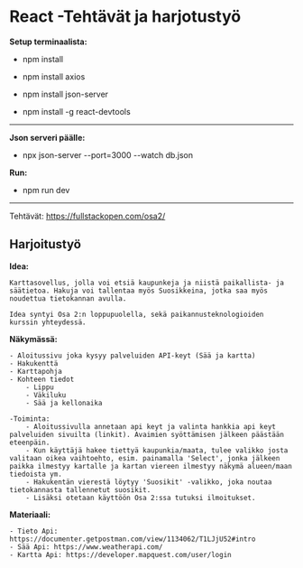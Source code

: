 # React -Tehtävät ja harjotustyö

**Setup terminaalista:**

- npm install
- npm install axios
- npm install json-server

- npm install -g react-devtools

---

**Json serveri päälle:**
- npx json-server --port=3000 --watch db.json

**Run:**
- npm run dev

---

Tehtävät:
https://fullstackopen.com/osa2/


## Harjoitustyö

**Idea:**

    Karttasovellus, jolla voi etsiä kaupunkeja ja niistä paikallista- ja säätietoa. Hakuja voi tallentaa myös Suosikkeina, jotka saa myös noudettua tietokannan avulla.

    Idea syntyi Osa 2:n loppupuolella, sekä paikannusteknologioiden kurssin yhteydessä.

**Näkymässä:**
    
    - Aloitussivu joka kysyy palveluiden API-keyt (Sää ja kartta)
    - Hakukenttä
    - Karttapohja
    - Kohteen tiedot
        - Lippu
        - Väkiluku
        - Sää ja kellonaika
    
    -Toiminta:
        - Aloitussivulla annetaan api keyt ja valinta hankkia api keyt palveluiden sivuilta (linkit). Avaimien syöttämisen jälkeen päästään eteenpäin.
        - Kun käyttäjä hakee tiettyä kaupunkia/maata, tulee valikko josta valitaan oikea vaihtoehto, esim. painamalla 'Select', jonka jälkeen paikka ilmestyy kartalle ja kartan viereen ilmestyy näkymä alueen/maan tiedoista ym.
        - Hakukentän vierestä löytyy 'Suosikit' -valikko, joka noutaa tietokannasta tallennetut suosikit.
        - Lisäksi otetaan käyttöön Osa 2:ssa tutuksi ilmoitukset.


**Materiaali:**

    - Tieto Api: https://documenter.getpostman.com/view/1134062/T1LJjU52#intro
    - Sää Api: https://www.weatherapi.com/
    - Kartta Api: https://developer.mapquest.com/user/login

